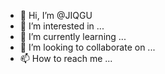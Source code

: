 - 👋 Hi, I’m @JIQGU
- 👀 I’m interested in ...
- 🌱 I’m currently learning ...
- 💞️ I’m looking to collaborate on ...
- 📫 How to reach me ...

<!---
JIQGU/JIQGU is a ✨ special ✨ repository because its `README.md` (this file) appears on your GitHub profile.
You can click the Preview link to take a look at your changes.
--->
